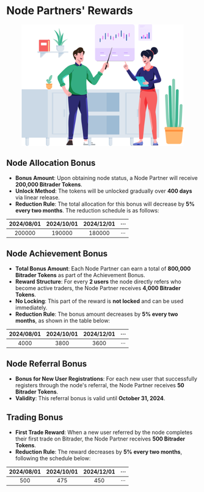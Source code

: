 # Node Partners' Rewards

<figure><img src="../.gitbook/assets/Group 47302 (1).png" alt="" width="563"><figcaption></figcaption></figure>

## **Node Allocation Bonus**



* **Bonus Amount**: Upon obtaining node status, a Node Partner will receive **200,000 Bitrader Tokens**.
* **Unlock Method**: The tokens will be unlocked gradually over **400 days** via linear release.
* **Reduction Rule**: The total allocation for this bonus will decrease by **5% every two months**. The reduction schedule is as follows:



|     2024/08/01    |    2024/10/01   |    2024/12/01   |          ···          |
| :---------------: | :-------------: | :-------------: | :-------------------: |
|            200000 |          190000 |          180000 |                   ··· |

## **Node Achievement Bonus**

* **Total Bonus Amount**: Each Node Partner can earn a total of **800,000 Bitrader Tokens** as part of the Achievement Bonus.
* **Reward Structure**: For every **2 users** the node directly refers who become active traders, the Node Partner receives **4,000 Bitrader Tokens**.
* **No Locking**: This part of the reward is **not locked** and can be used immediately.
* **Reduction Rule**: The bonus amount decreases by **5% every two months**, as shown in the table below:



|      2024/08/01     |    2024/10/01    |    2024/12/01    |          ···          |
| :-----------------: | :--------------: | :--------------: | :-------------------: |
|                4000 |             3800 |             3600 |                   ··· |

## **Node Referral Bonus**

* **Bonus for New User Registrations**: For each new user that successfully registers through the node's referral, the Node Partner receives **50 Bitrader Tokens**.
* **Validity**: This referral bonus is valid until **October 31, 2024**.

## **Trading Bonus**



* **First Trade Reward**: When a new user referred by the node completes their first trade on Bitrader, the Node Partner receives **500 Bitrader Tokens**.
* **Reduction Rule**: The reward decreases by **5% every two months**, following the schedule below:



|       2024/08/01      |      2024/10/01     |     2024/12/01     |          ···          |
| :-------------------: | :-----------------: | :----------------: | :-------------------: |
|                   500 |                 475 |                450 |                   ··· |
